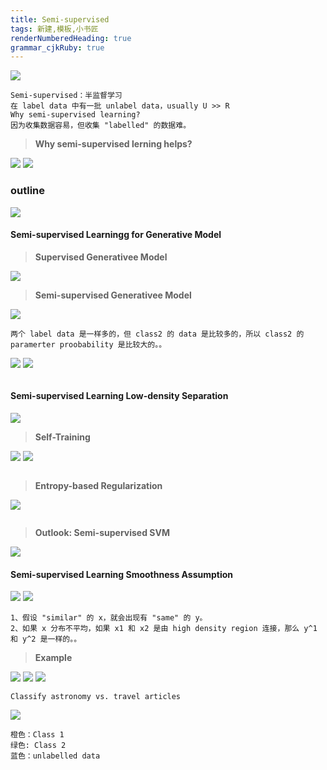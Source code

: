 ```yaml
---
title: Semi-supervised 
tags: 新建,模板,小书匠
renderNumberedHeading: true
grammar_cjkRuby: true
---
```


![](./images/1580979715290.png)
```
Semi-supervised：半监督学习
在 label data 中有一批 unlabel data，usually U >> R
Why semi-supervised learning?
因为收集数据容易，但收集 "labelled" 的数据难。
```
>**Why semi-supervised lerning helps?**

![](./images/1580980247496.png)
![](./images/1580980410575.png)

###  outline

![](./images/1580981390993.png)

#### Semi-supervised Learningg for Generative Model

>**Supervised Generativee Model**

![](./images/1580981845416.png)

>**Semi-supervised Generativee Model**

![](./images/1580982107065.png)

```
两个 label data 是一样多的，但 class2 的 data 是比较多的，所以 class2 的 paramerter proobability 是比较大的。。
```
![](./images/1580983020618.png)
![](./images/1580983537664.png)
```

```



#### Semi-supervised Learning Low-density Separation

![](./images/1580983696561.png)

>**Self-Training**

![](./images/1580984431173.png)
![](./images/1580985232637.png)
```

```
>**Entropy-based Regularization**

![](./images/1580985822835.png)
```

```
>**Outlook: Semi-supervised SVM**

![](./images/1580986104863.png)


#### Semi-supervised Learning Smoothness  Assumption

![](./images/1580986187551.png)
![](./images/1580986495223.png)
```
1、假设 "similar" 的 x，就会出现有 "same" 的 y。
2、如果 x 分布不平均，如果 x1 和 x2 是由 high density region 连接，那么 y^1 和 y^2 是一样的。。
```
>**Example**

![](./images/1580987115606.png)
![](./images/1580987601460.png)
![](./images/1580987704641.png)
```
Classify astronomy vs. travel articles
```
![](./images/1580988031878.png)
```
橙色：Class 1
绿色: Class 2
蓝色：unlabelled data
```
